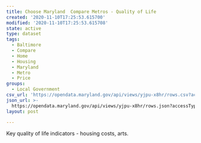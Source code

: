 ```yaml
---
title: Choose Maryland  Compare Metros - Quality of Life
created: '2020-11-10T17:25:53.615700'
modified: '2020-11-10T17:25:53.615708'
state: active
type: dataset
tags:
  - Baltimore
  - Compare
  - Home
  - Housing
  - Maryland
  - Metro
  - Price
groups:
  - Local Government
csv_url: 'https://opendata.maryland.gov/api/views/yjpu-x8hr/rows.csv?accessType=DOWNLOAD'
json_url: >-
  https://opendata.maryland.gov/api/views/yjpu-x8hr/rows.json?accessType=DOWNLOAD
layout: post

---
```

Key quality of life indicators - housing costs, arts.
